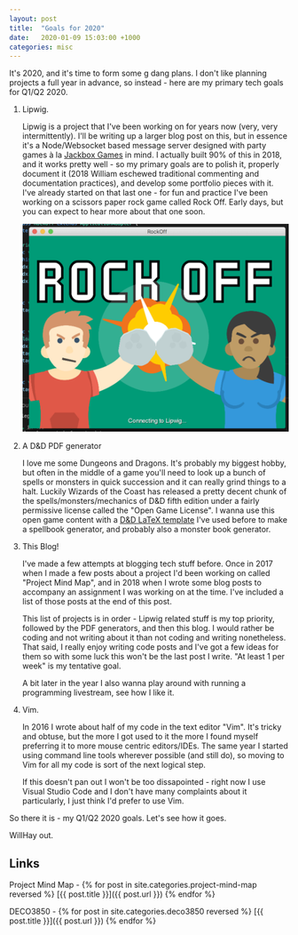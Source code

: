 ```yaml
---
layout: post
title:  "Goals for 2020"
date:   2020-01-09 15:03:00 +1000
categories: misc
---
```


It's 2020, and it's time to form some g dang plans. I don't like planning projects a full year in advance, so instead - here are my primary tech goals for Q1/Q2 2020.

1. Lipwig.

    Lipwig is a project that I've been working on for years now (very, very intermittently). I'll be writing up a larger blog post on this, but in essence it's a Node/Websocket based message server designed with party games &#224; la [Jackbox Games](https://jackboxgames.com/games/) in mind. I actually built 90% of this in 2018, and it works pretty well - so my primary goals are to polish it, properly document it (2018 William eschewed traditional commenting and documentation practices), and develop some portfolio pieces with it. I've already started on that last one - for fun and practice I've been working on a scissors paper rock game called Rock Off. Early days, but you can expect to hear more about that one soon.

    ![Rock Off](/assets/img/rock-off/rock-off-title-wip.png)

2. A D&D PDF generator

    I love me some Dungeons and Dragons. It's probably my biggest hobby, but often in the middle of a game you'll need to look up a bunch of spells or monsters in quick succession and it can really grind things to a halt. Luckily Wizards of the Coast has released a pretty decent chunk of the spells/monsters/mechanics of D&D fifth edition under a fairly permissive license called the "Open Game License". I wanna use this open game content with a [D&D LaTeX template](https://github.com/rpgtex/DND-5e-LaTeX-Template) I've used before to make a spellbook generator, and probably also a monster book generator. 

3. This Blog!

    I've made a few attempts at blogging tech stuff before. Once in 2017 when I made a few posts about a project I'd been working on called "Project Mind Map", and in 2018 when I wrote some blog posts to accompany an assignment I was working on at the time. I've included a list of those posts at the end of this post.

    This list of projects is in order - Lipwig related stuff is my top priority, followed by the PDF generators, and then this blog. I would rather be coding and not writing about it than not coding and writing nonetheless. That said, I really enjoy writing code posts and I've got a few ideas for them so with some luck this won't be the last post I write. "At least 1 per week" is my tentative goal.

    A bit later in the year I also wanna play around with running a programming livestream, see how I like it.

4. Vim.

    In 2016 I wrote about half of my code in the text editor "Vim". It's tricky and obtuse, but the more I got used to it the more I found myself preferring it to more mouse centric editors/IDEs. The same year I started using command line tools wherever possible (and still do), so moving to Vim for all my code is sort of the next logical step.

    If this doesn't pan out I won't be too dissapointed - right now I use Visual Studio Code and I don't have many complaints about it particularly, I just think I'd prefer to use Vim.

So there it is - my Q1/Q2 2020 goals. Let's see how it goes.

WillHay out.

## Links

Project Mind Map -
{% for post in site.categories.project-mind-map reversed %}
 [{{ post.title }}]({{ post.url }})
{% endfor %}

DECO3850 - 
{% for post in site.categories.deco3850 reversed %}
 [{{ post.title }}]({{ post.url }})
{% endfor %}